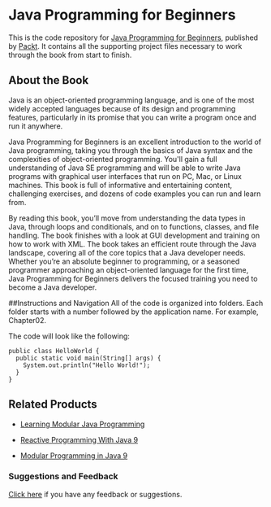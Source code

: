 # Java Programming for Beginners
This is the code repository for [Java Programming for Beginners](https://www.packtpub.com/application-development/java-programming-beginners?utm_source=github&utm_medium=repository&utm_campaign=9781788296298), published by [Packt](https://www.packtpub.com/?utm_source=github). It contains all the supporting project files necessary to work through the book from start to finish.
## About the Book
Java is an object-oriented programming language, and is one of the most widely accepted languages because of its design and programming features, particularly in its promise that you can write a program once and run it anywhere.

Java Programming for Beginners is an excellent introduction to the world of Java programming, taking you through the basics of Java syntax and the complexities of object-oriented programming. You'll gain a full understanding of Java SE programming and will be able to write Java programs with graphical user interfaces that run on PC, Mac, or Linux machines. This book is full of informative and entertaining content, challenging exercises, and dozens of code examples you can run and learn from.

By reading this book, you’ll move from understanding the data types in Java, through loops and conditionals, and on to functions, classes, and file handling. The book finishes with a look at GUI development and training on how to work with XML. The book takes an efficient route through the Java landscape, covering all of the core topics that a Java developer needs. Whether you’re an absolute beginner to programming, or a seasoned programmer approaching an object-oriented language for the first time, Java Programming for Beginners delivers the focused training you need to become a Java developer.

##Instructions and Navigation
All of the code is organized into folders. Each folder starts with a number followed by the application name. For example, Chapter02.



The code will look like the following:
```
public class HelloWorld {
  public static void main(String[] args) {
    System.out.println("Hello World!");
  }
}
```



## Related Products
* [Learning Modular Java Programming](https://www.packtpub.com/application-development/learning-modular-java-programming?utm_source=github&utm_medium=repository&utm_campaign=9781785888823)

* [Reactive Programming With Java 9](https://www.packtpub.com/application-development/reactive-programming-java-9?utm_source=github&utm_medium=repository&utm_campaign=9781787124233)

* [Modular Programming in Java 9](https://www.packtpub.com/application-development/modular-programming-java-9?utm_source=github&utm_medium=repository&utm_campaign=9781787126909)

### Suggestions and Feedback
[Click here](https://docs.google.com/forms/d/e/1FAIpQLSe5qwunkGf6PUvzPirPDtuy1Du5Rlzew23UBp2S-P3wB-GcwQ/viewform) if you have any feedback or suggestions.
